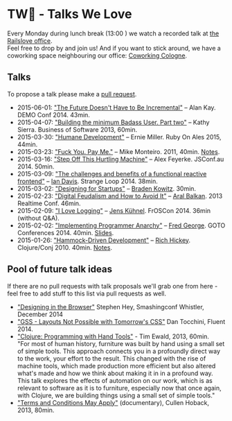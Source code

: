 TW💚 - Talks We Love
====================
Every Monday during lunch break (13:00 ) we watch a recorded talk at [the Railslove office](https://goo.gl/maps/biHOj).  
Feel free to drop by and join us! And if you want to stick around, we have a coworking space neighbouring our office: [Coworking Cologne](http://coworkingcologne.de).

Talks
-----
To propose a talk please make a [pull request](https://github.com/railslove/talks-we-love/pulls).

+ 2015-06-01: ["The Future Doesn't Have to Be Incremental"](https://www.youtube.com/watch?v=gTAghAJcO1o) &ndash; Alan Kay. DEMO Conf 2014. 43min.
+ 2015-04-07: ["Building the minimum Badass User. Part two"](https://vimeo.com/81625882) &ndash; Kathy Sierra. Business of Software 2013, 60min.
+ 2015-03-30: ["Humane Development"](http://confreaks.tv/videos/roa2015-humane-development) &ndash; Ernie Miller. Ruby On Ales 2015, 44min. 
+ 2015-03-23: ["Fuck You. Pay Me."](http://vimeo.com/22053820) &ndash; Mike Monteiro. 2011, 40min. [Notes](https://github.com/daryllxd/lifelong-learning/blob/master/design/mike-monteiro-pay-me.md).
+ 2015-03-16: ["Step Off This Hurtling Machine"](https://www.youtube.com/watch?v=T_5dpw5dRNY) &ndash; Alex Feyerke. JSConf.au 2014. 50min.
+ 2015-03-09: ["The challenges and benefits of a functional reactive frontend"](https://www.youtube.com/watch?v=TihhFQjtiZU) &ndash; [Ian Davis](https://twitter.com/jungziege). Strange Loop 2014. 38min.
+ 2015-03-02: ["Designing for Startups"](https://www.youtube.com/watch?v=OpqybH1w4uI) &ndash; [Braden Kowitz](https://twitter.com/kowitz). 30min.
+ 2015-02-23: ["Digital Feudalism and How to Avoid It"](https://vimeo.com/77257232) &ndash; [Aral Balkan](https://aralbalkan.com). 2013 Realtime Conf. 46min.
+ 2015-02-09: ["I Love Logging"](https://www.youtube.com/watch?v=KhDxKOuS5Kw) &ndash; [Jens Kühnel](http://www.jekkt.com). FrOSCon 2014. 36min (without Q&A).
+ 2015-02-02: ["Implementing Programmer Anarchy"](https://www.youtube.com/watch?v=tIxHmsWCd7g) &ndash; [Fred George](https://twitter.com/fgeorge52). GOTO Conferences 2014. 40min. [Slides](http://www.slideshare.net/fredgeorge/implementing-programmer-anarchy).
+ 2015-01-26: ["Hammock-Driven Development"](https://www.youtube.com/watch?v=f84n5oFoZBc) &ndash; [Rich Hickey](https://twitter.com/richhickey). Clojure/Conj 2010. 40min. [Notes](https://github.com/matthiasn/talk-transcripts/blob/master/Hickey_Rich/HammockDrivenDev.md).

Pool of future talk ideas
-------------------------
If there are no pull requests with talk proposals we'll grab one from here - feel free to add stuff to this list via pull requests as well.
* ["Designing in the Browser"](https://vimeo.com/120372264) Stephen Hey, Smashingconf Whistler, December 2014
* ["GSS - Layouts Not Possible with Tomorrow's CSS"](http://vimeo.com/91393694) Dan Tocchini, Fluent 2014.
* ["Clojure: Programming with Hand Tools"](https://www.youtube.com/watch?v=ShEez0JkOFw) - Tim Ewald, 2013, 60min.  
"For most of human history, furniture was built by hand using a small set of simple tools. This approach connects you in a profoundly direct way to the work, your effort to the result. This changed with the rise of machine tools, which made production more efficient but also altered what's made and how we think about making it in in a profound way. This talk explores the effects of automation on our work, which is as relevant to software as it is to furniture, especially now that once again, with Clojure, we are building things using a small set of simple tools."
* ["Terms and Conditions May Apply"](http://www.imdb.com/title/tt2084953/?ref_=fn_al_tt_4) (documentary), Cullen Hoback, 2013, 80min.
